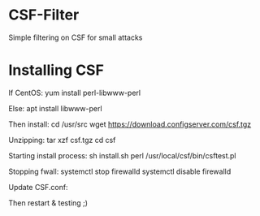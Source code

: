 # CSF-Filter
Simple filtering on CSF for small attacks

# Installing CSF

If CentOS:
yum install perl-libwww-perl

Else:
apt install libwww-perl

Then install:
cd /usr/src
wget https://download.configserver.com/csf.tgz

Unzipping:
tar xzf csf.tgz
cd csf

Starting install process:
sh install.sh
perl /usr/local/csf/bin/csftest.pl

Stopping fwall:
systemctl stop firewalld
systemctl disable firewalld

Update CSF.conf:

Then restart & testing ;)
